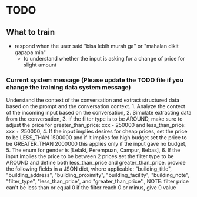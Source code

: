 # TODO

## What to train

- respond when the user said "bisa lebih murah ga" or "mahalan dikit gapapa min"
  - to understand whether the input is asking for a change of price for slight amount

### Current system message (Please update the TODO file if you change the training data system message)

Understand the context of the conversation and extract structured data based on the prompt and the conversation context. 1. Analyze the context of the incoming input based on the conversation, 2. Simulate extracting data from the conversation, 3. If the filter type is to be AROUND, make sure to adjust the price for greater_than_price: xxx - 250000 and less_than_price: xxx + 250000, 4. If the input implies desires for cheap prices, set the price to be LESS_THAN 1500000 and if it implies for high budget set the price to be GREATER_THAN 2000000 this applies only if the input gave no budget, 5. The enum for gender is [Lelaki, Perempuan, Campur, Bebas], 6. If the input implies the price to be between 2 prices set the filter type to be AROUND and define both less_than_price and greater_than_price. provide the following fields in a JSON dict, where applicable: \"building_title\", \"building_address\", \"building_proximity\", \"building_facility\", \"building_note\", \"filter_type\", \"less_than_price\", and \"greater_than_price\"., NOTE: filter price can't be less than or equal 0 if the filter reach 0 or minus, give 0 value
